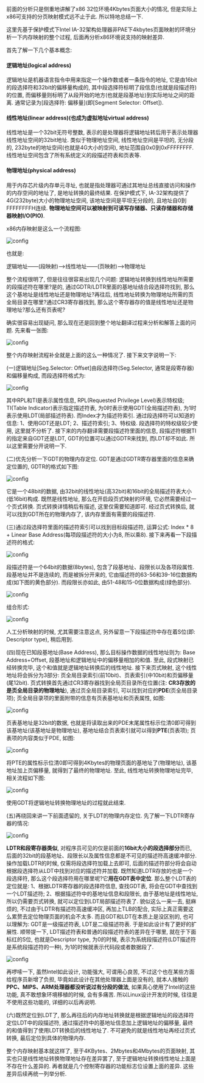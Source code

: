 前面的分析只是侧重地讲解了x86 32位环境4Kbytes页面大小的情况, 但是实际上x86可支持的分页映射模式远不止于此. 所以特地总结一下. 

这里先基于保护模式下Intel IA-32架构处理器非PAE下4kbytes页面映射的环境分析一下内存映射的整个过程, 后面再分析x86环境说支持的映射差异. 

首先了解一下几个基本概念: 

#### 逻辑地址(logical address)

逻辑地址是机器语言指令中用来指定一个操作数或者一条指令的地址, 它是由16bit的段选择符和32bit的偏移量构成的, 其中段选择符标明了段信息(也就是段描述符)的位置, 而偏移量则标明了从段开始的地方(也就是段基地址)到实际地址之间的距离. 通常记录为[段选择符: 偏移量](即[Segment Selector: Offset]). 

#### 线性地址(linear address)(也成为虚拟地址virtual address)

线性地址是一个32bit无符号整数, 表示的是处理器将逻辑地址转后用于表示处理器线性地址空间的32bit地址. 类似于物理地址空间, 线性地址空间是平坦的, 无分段的, 232byte的地址空间(也就是4G大小的空间), 地址范围自0x0到0xFFFFFFFF. 线性地址空间包含了所有系统定义的段描述符表和页表等. 

#### 物理地址(physical address)

用于内存芯片级内存单元寻址, 也就是指处理器可通过其地址总线直接访问和操作的内存空间的地址了, 是地址转换的最终结果. 在保护模式下, IA-32架构提供了4G(232byte)大小的物理地址空间, 该地址空间是平坦无分段的, 且地址自0到FFFFFFFFH连续. **物理地址空间可以被映射到可读写存储器、只读存储器和存储器映射I/O(PIO)**. 

x86内存映射是这么一个流程图: 

![config](images/1.png)

也就是: 

逻辑地址——(段映射)——>线性地址——(页映射)——>物理地址

整个流程很明了, 但是往往很容易出现几个问题: 逻辑地址转换到线性地址所需要的段描述符在哪里?是的, 通过GDTR/LDTR里面的基地址结合段选择符找到, 那么这个基地址是线性地址还是物理地址?再往后, 线性地址转换为物理地址所需的页全局目录在哪里?通过CR3寄存器找到, 那么这个寄存器存的值是线性地址还是物理地址?那么还有页表呢?

确实很容易出现疑问, 那么现在还是回到整个地址翻译过程来分析和解答上面的问题. 先来看一张图: 

![config](images/14.png)

整个内存映射流程补全就是上面的这么一种情况了. 接下来文字说明一下: 

(一)逻辑地址[Seg.Selector: Offset]由段选择符(Seg.Selector, 通常是段寄存器)和偏移量构成, 而段选择符格式为: 

![config](images/15.png)

其中RPL和TI是表示属性信息, RPL(Requested Privilege Level)表示特权级; TI(Table Indicator)表示指定描述符表, 为0时表示使用GDT(全局描述符表), 为1时表示使用LDT(局部描述符表). 而Index才为描述符索引. 通过段选择符可以知道的信息: 1、使用GDT还是LDT; 2、描述符索引; 3、特权级. 段选择符的特权级较少使用, 这里就不分析了. 接下来的内存翻译需要段描述符里面的信息, 段描述符根据TI的指定来自GDT还是LDT, GDT的位置可以通过GDTR来找到, 而LDT却不如此. 所以这里需要分开说明一下. 

(二)优先分析一下GDT的物理内存定位. GDT是通过GDTR寄存器里面的信息来确定位置的, GDTR的格式如下图: 

![config](images/16.png)

它是一个48bit的数据, 由32bit的线性地址(高32bit)和16bit的全局描述符表大小(低16bit)构成. 既然是线性地址, 那么在开启段页式映射的环境, 它必然需要经过一个页式转换. 页式转换详情稍后有描述, 这里仅需要知道即可. 经过页式转换后, 就可以找到GDT所在的物理内存了, 该内存里面有需要的段描述符. 

(三)通过段选择符里面的描述符索引可以找到目标段描述符, 运算公式: Index * 8 + Linear Base Address(每项段描述符的大小为8, 所以乘8). 接下来再看一下段描述符的格式: 

![config](images/17.png)

段描述符是一个64bit的数据(8bytes), 包含了段基地址、段限长以及各项段属性. 段基地址并不是连续的, 而是被拆分开来的, 它由描述符的63-56和39-16位数据构成(如下图的黄色部分). 而段限长亦如此, 由51-48和15-0位数据构成(绿色部分). 

![config](images/18.png)

组合形式: 

![config](images/19.png)

人工分析映射的时候, 尤其需要注意这点, 另外留意一下段描述符中存在着S位(即: Descriptor type), 稍后用到. 

(四)现在已知段基地址(Base Address), 那么目标操作数据的线性地址则为: Base Address+Offset, 段基地址和逻辑地址中的偏移量相加的和值. 至此, 段式映射已经转换完毕, 这个和值就是逻辑地址转换后的线性地址. 接下来页式映射, 这个线性地址将会拆分为3部分: 页全局目录索引(前10bit)、页表索引(中10bit)和页偏移量(尾12bit). 页式转换首先通过CR3寄存器找到全局页目录所在位置(注: **CR3存放的是页全局目录的物理地址**), 通过页全局目录索引, 可以找到对应的**PDE**(页全局目录项); 页全局目录项的里面附带的信息有页表基地址和页表属性, 如图: 

![config](images/20.png)

页表基地址是32bit的数据, 也就是将读取出来的PDE末尾属性标示位清0即可得到该基地址(该基地址是物理地址), 基地址结合页表索引就可以得到**PTE**(页表项); 页表项的内容类似于PDE, 如图: 

![config](images/21.png)

将PTE的属性标示位清0即可得到4Kbytes的物理页面的基地址了(物理地址), 该基地址加上页偏移量, 就得到了最终的物理地址. 至此, 线性地址转换物理地址完毕, 相关流程如下图: 

![config](images/22.png)

使用GDT将逻辑地址转换物理地址的过程就此结束. 

(五)再绕回来讲一下前面遗留的, 关于LDT的物理内存定位. 先了解一下LDTR寄存器的情况: 

![config](images/23.png)

**LDTR和段寄存器类似**, 对程序员可见的仅是前面的**16bit大小的段选择部分**而已, 后面的32bit的段基地址、段限长以及属性信息都是不可见的描述符高速缓冲部分. 操作加载LDTR的时候, 仅需将段选择符加载上去即可, 后面的描述符部分将会自动根据段选择符从LDT中找到对应的描述符并加载. 既然知道LDTR存放的也是一个段选择符, 那么这个段选择符用在哪里呢?它**用在GDT表中定位**. 那么整个LDT表的定位就是: 1、根据LDTR寄存器的段选择符信息, 查找GDT表, 将会在GDT中查找到一个LDT描述符; 2、根据描述符中的基地址信息和段限长, 由于基地址是线性地址, 所以仍需要页式转换, 就可以定位到LDT局部描述符表了. 貌似这么一来一去, 挺麻烦的, 不过由于LDTR有描述符高速缓冲区, 再加上TLB的配合, 实际上真正需要这么累赘去定位物理页面的机会不太多. 而且GDT和LDT在本质上是没区别的, 也可以理解为: GDT是一级描述符表, LDT是二级描述符表. 于是如此设计有了更好的扩展性. 顺带提一下, LDT描述符表和普通的段描述符表的差异在于哪里, 就在于下面标红的S位, 也就是Descriptor type, 为0的时候, 表示为系统段描述符(LDT描述符是系统段描述符的一种), 为1的时候就表示代码段或者数据段了. 

![config](images/24.png)

再啰嗦一下, 虽然Intel如此设计, 功能强大, 可谓用心良苦, 不过这个也在某些方面给程序员新增了负担, 毕竟如此设计在其他处理器上面是没有的, 就本人接触的**PPC、MIPS、ARM处理器都没听说过有分段的做法**, 如果真心使用了Intel的这些功能, 真不敢想象环境移植的时候, 会有多痛苦. 所以Linux设计开发的时候, 往往是不使用这些功能的, 详细的以后再说明. 

(六)既然定位到LDT了, 那么再往后的内存地址转换就是根据逻辑地址的段选择符定位LDT中的段描述符, 通过描述符中的基地址信息加上逻辑地址的偏移量, 最终的和值得到了使用LDT转换后的线性地址了. 不可避免的就是线性地址再经过页式转换, 最后定位到具体的物理内存. 

整个内存映射基本就这样了, 至于4KBytes、2Mbytes和4Mbytes的页面映射, 其实也只是线性地址转换物理地址存在差异罢了, 至于逻辑地址转换线性地址上面是不存在什么差异的. 再者就是几个控制寄存器的功能标志位设置上面的差异. 这些差异后续再统一列举分析. 